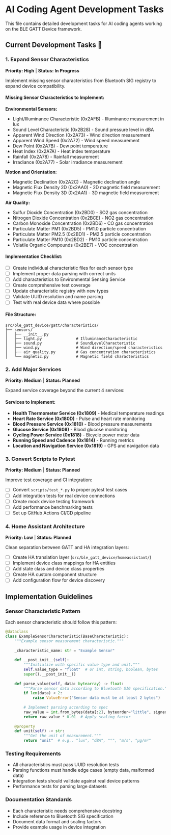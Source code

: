 # AI Coding Agent Development Tasks

This file contains detailed development tasks for AI coding agents working on the BLE GATT Device framework.

## Current Development Tasks 🔄

### 1. Expand Sensor Characteristics 
**Priority: High** | **Status: In Progress**

Implement missing sensor characteristics from Bluetooth SIG registry to expand device compatibility.

#### Missing Sensor Characteristics to Implement:

**Environmental Sensors:**
- Light/Illuminance Characteristic (0x2AFB) - Illuminance measurement in lux
- Sound Level Characteristic (0x2B28) - Sound pressure level in dBA
- Apparent Wind Direction (0x2A73) - Wind direction measurement
- Apparent Wind Speed (0x2A72) - Wind speed measurement
- Dew Point (0x2A7B) - Dew point temperature
- Heat Index (0x2A7A) - Heat index temperature
- Rainfall (0x2A78) - Rainfall measurement
- Irradiance (0x2A77) - Solar irradiance measurement

**Motion and Orientation:**
- Magnetic Declination (0x2A2C) - Magnetic declination angle
- Magnetic Flux Density 2D (0x2AA0) - 2D magnetic field measurement
- Magnetic Flux Density 3D (0x2AA1) - 3D magnetic field measurement

**Air Quality:**
- Sulfur Dioxide Concentration (0x2BD0) - SO2 gas concentration
- Nitrogen Dioxide Concentration (0x2BCE) - NO2 gas concentration
- Carbon Monoxide Concentration (0x2BD6) - CO gas concentration
- Particulate Matter PM1 (0x2BD5) - PM1.0 particle concentration
- Particulate Matter PM2.5 (0x2BD1) - PM2.5 particle concentration
- Particulate Matter PM10 (0x2BD2) - PM10 particle concentration
- Volatile Organic Compounds (0x2BE7) - VOC concentration

#### Implementation Checklist:
- [ ] Create individual characteristic files for each sensor type
- [ ] Implement proper data parsing with correct units
- [ ] Add characteristics to Environmental Sensing Service
- [ ] Create comprehensive test coverage
- [ ] Update characteristic registry with new types
- [ ] Validate UUID resolution and name parsing
- [ ] Test with real device data where possible

#### File Structure:
```
src/ble_gatt_device/gatt/characteristics/
├── sensors/
│   ├── __init__.py
│   ├── light.py               # IlluminanceCharacteristic
│   ├── sound.py               # SoundLevelCharacteristic  
│   ├── wind.py                # Wind direction/speed characteristics
│   ├── air_quality.py         # Gas concentration characteristics
│   └── magnetic.py            # Magnetic field characteristics
```

### 2. Add Major Services
**Priority: Medium** | **Status: Planned**

Expand service coverage beyond the current 4 services:

#### Services to Implement:
- **Health Thermometer Service (0x1809)** - Medical temperature readings
- **Heart Rate Service (0x180D)** - Pulse and heart rate monitoring  
- **Blood Pressure Service (0x1810)** - Blood pressure measurements
- **Glucose Service (0x1808)** - Blood glucose monitoring
- **Cycling Power Service (0x1818)** - Bicycle power meter data
- **Running Speed and Cadence (0x1814)** - Running metrics
- **Location and Navigation Service (0x1819)** - GPS and navigation data

### 3. Convert Scripts to Pytest  
**Priority: Medium** | **Status: Planned**

Improve test coverage and CI integration:

- [ ] Convert `scripts/test_*.py` to proper pytest test cases
- [ ] Add integration tests for real device connections  
- [ ] Create mock device testing framework
- [ ] Add performance benchmarking tests
- [ ] Set up GitHub Actions CI/CD pipeline

### 4. Home Assistant Architecture
**Priority: Low** | **Status: Planned**

Clean separation between GATT and HA integration layers:

- [ ] Create HA translation layer (`src/ble_gatt_device/homeassistant/`)
- [ ] Implement device class mappings for HA entities
- [ ] Add state class and device class properties
- [ ] Create HA custom component structure
- [ ] Add configuration flow for device discovery

## Implementation Guidelines

### Sensor Characteristic Pattern
Each sensor characteristic should follow this pattern:

```python
@dataclass
class ExampleSensorCharacteristic(BaseCharacteristic):
    """Example sensor measurement characteristic."""
    
    _characteristic_name: str = "Example Sensor"
    
    def __post_init__(self):
        """Initialize with specific value type and unit."""
        self.value_type = "float"  # or int, string, boolean, bytes
        super().__post_init__()
    
    def parse_value(self, data: bytearray) -> float:
        """Parse sensor data according to Bluetooth SIG specification."""
        if len(data) < 2:
            raise ValueError("Sensor data must be at least 2 bytes")
        
        # Implement parsing according to spec
        raw_value = int.from_bytes(data[:2], byteorder="little", signed=False)
        return raw_value * 0.01  # Apply scaling factor
    
    @property 
    def unit(self) -> str:
        """Get the unit of measurement."""
        return "unit"  # e.g., "lux", "dBA", "°", "m/s", "μg/m³"
```

### Testing Requirements
- All characteristics must pass UUID resolution tests
- Parsing functions must handle edge cases (empty data, malformed data)
- Integration tests should validate against real device patterns
- Performance tests for parsing large datasets

### Documentation Standards
- Each characteristic needs comprehensive docstring
- Include reference to Bluetooth SIG specification
- Document data format and scaling factors
- Provide example usage in device integration